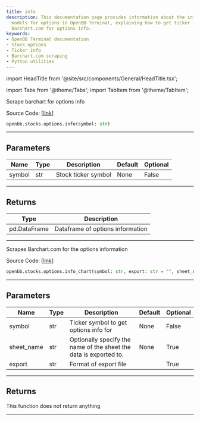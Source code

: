 ```yaml
---
title: info
description: This documentation page provides information about the info and chart
  models for options in OpenBB Terminal, explaining how to get ticker info and scrape
  Barchart.com for options info.
keywords:
- OpenBB Terminal documentation
- Stock options
- Ticker info
- Barchart.com scraping
- Python utilities
---
```


import HeadTitle from '@site/src/components/General/HeadTitle.tsx';

<HeadTitle title="stocks.options.info - Reference | OpenBB SDK Docs" />

import Tabs from '@theme/Tabs';
import TabItem from '@theme/TabItem';

<Tabs>
<TabItem value="model" label="Model" default>

Scrape barchart for options info

Source Code: [[link](https://github.com/OpenBB-finance/OpenBBTerminal/tree/main/openbb_terminal/stocks/options/barchart_model.py#L16)]

```python wordwrap
openbb.stocks.options.info(symbol: str)
```

---

## Parameters

| Name | Type | Description | Default | Optional |
| ---- | ---- | ----------- | ------- | -------- |
| symbol | str | Stock ticker symbol | None | False |


---

## Returns

| Type | Description |
| ---- | ----------- |
| pd.DataFrame | Dataframe of options information |
---



</TabItem>
<TabItem value="view" label="Chart">

Scrapes Barchart.com for the options information

Source Code: [[link](https://github.com/OpenBB-finance/OpenBBTerminal/tree/main/openbb_terminal/stocks/options/barchart_view.py#L16)]

```python wordwrap
openbb.stocks.options.info_chart(symbol: str, export: str = "", sheet_name: Optional[str] = None)
```

---

## Parameters

| Name | Type | Description | Default | Optional |
| ---- | ---- | ----------- | ------- | -------- |
| symbol | str | Ticker symbol to get options info for | None | False |
| sheet_name | str | Optionally specify the name of the sheet the data is exported to. | None | True |
| export | str | Format of export file |  | True |


---

## Returns

This function does not return anything

---



</TabItem>
</Tabs>